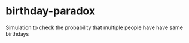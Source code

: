 # birthday-paradox
Simulation to check the probability that multiple people have have same birthdays
